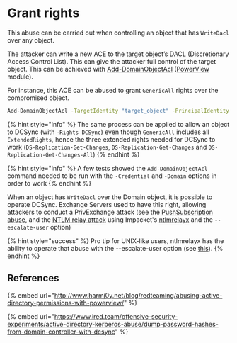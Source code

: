 # Grant rights

This abuse can be carried out when controlling an object that has `WriteDacl` over any object.

The attacker can write a new ACE to the target object’s DACL \(Discretionary Access Control List\). This can give the attacker full control of the target object. This can be achieved with [Add-DomainObjectAcl](https://powersploit.readthedocs.io/en/latest/Recon/Add-DomainObjectAcl/) \([PowerView](https://github.com/PowerShellMafia/PowerSploit/blob/dev/Recon/PowerView.ps1) module\).

For instance, this ACE can be abused to grant `GenericAll` rights over the compromised object.

```bash
Add-DomainObjectAcl -TargetIdentity "target_object" -PrincipalIdentity "controlled_object" -Rights All
```

{% hint style="info" %}
The same process can be applied to allow an object to DCSync \(with `-Rights DCSync`\) even though `GenericAll` includes all `ExtendedRights`, hence the three extended rights needed for DCSync to work \(`DS-Replication-Get-Changes`, `DS-Replication-Get-Changes` and `DS-Replication-Get-Changes-All`\)
{% endhint %}

{% hint style="info" %}
A few tests showed the `Add-DomainObjectAcl` command needed to be run with the `-Credential` and `-Domain` options in order to work
{% endhint %}

When an object has `WriteDacl` over the Domain object, it is possible to operate DCSync. Exchange Servers used to have this right, allowing attackers to conduct a PrivExchange attack \(see the [PushSubscription abuse](../forced-authentications/privexchange-pushsubscription-abuse.md), and the [NTLM relay attack](../abusing-ntlm/ntlm-relay.md) using Impacket's [ntlmrelayx](https://github.com/SecureAuthCorp/impacket/blob/master/examples/ntlmrelayx.py) and the `--escalate-user` option\)

{% hint style="success" %}
Pro tip for UNIX-like users, ntlmrelayx has the ability to operate that abuse with the --escalate-user option \(see [this](https://medium.com/@arkanoidctf/hackthebox-writeup-forest-4db0de793f96)\).
{% endhint %}

## References

{% embed url="http://www.harmj0y.net/blog/redteaming/abusing-active-directory-permissions-with-powerview/" %}

{% embed url="https://www.ired.team/offensive-security-experiments/active-directory-kerberos-abuse/dump-password-hashes-from-domain-controller-with-dcsync" %}

